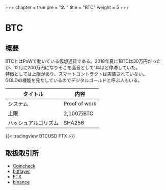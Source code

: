 +++
chapter = true
pre = "<b>2. </b>"
title = "BTC"
weight = 5
+++

# BTC

## 概要
BTCとはPoWで動いている仮想通貨である。2018年夏に1BTCは30万円だったが、12月に200万円になりそこを高音として1年ほど停滞していた。  
特徴としては上限があり、スマートコントラクトは実装されていない。  
GOLDの機能を見たしているのでデジタルゴールドと呼ぶ人もいる。

タイトル|内容
---|---
システム|Proof of work
上限|2,100万BTC
ハッシュアルゴリズム|SHA256

{{< tradingview BTCUSD FTX >}}

## 取扱取引所

- [Coincheck](https://coincheck.com/ja/)  
- [bitflayer](https://bitflyer.com/invitation?id=rrgtz1r1&lang=ja-JP)  
- [FTX](https://ftx.com/#a=34339172)  
- [binance](https://accounts.binance.com/ja/register?ref=25096395)
